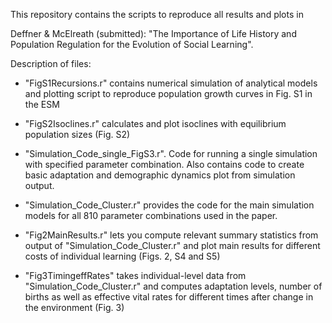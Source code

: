 
This repository contains the scripts to reproduce all results and plots in 

Deffner & McElreath (submitted): "The Importance of Life History and Population Regulation for the Evolution of Social Learning".

Description of files:

- "FigS1Recursions.r" contains numerical simulation of analytical models and plotting script to reproduce population growth curves in Fig. S1 in the ESM

- "FigS2Isoclines.r" calculates and plot isoclines with equilibrium population sizes (Fig. S2)

- "Simulation_Code_single_FigS3.r". Code for running a single simulation with specified parameter combination. Also contains code to create basic adaptation and demographic dynamics plot from simulation output.

- "Simulation_Code_Cluster.r" provides the code for the main simulation models for all 810 parameter combinations used in the paper. 

- "Fig2MainResults.r" lets you compute relevant summary statistics from output of "Simulation_Code_Cluster.r" and plot main results for different costs of individual learning (Figs. 2, S4 and S5)

- "Fig3TimingeffRates" takes individual-level data from "Simulation_Code_Cluster.r" and computes adaptation levels, number of births as well as effective vital rates for different times after change in the environment (Fig. 3)
